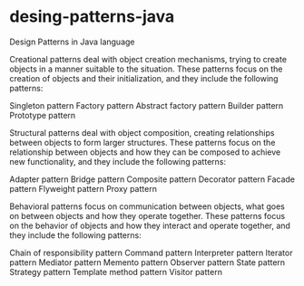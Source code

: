 # desing-patterns-java
Design Patterns in Java language

Creational patterns deal with object creation mechanisms, trying to create objects in a manner
suitable to the situation. These patterns focus on the creation of objects and their initialization, and
they include the following patterns:

Singleton pattern
Factory pattern
Abstract factory pattern
Builder pattern
Prototype pattern

Structural patterns deal with object composition, creating relationships between objects to form
larger structures. These patterns focus on the relationship between objects and how they can be
composed to achieve new functionality, and they include the following patterns:

Adapter pattern
Bridge pattern
Composite pattern
Decorator pattern
Facade pattern
Flyweight pattern
Proxy pattern

Behavioral patterns focus on communication between objects, what goes on between objects and
how they operate together. These patterns focus on the behavior of objects and how they interact
and operate together, and they include the following patterns:

Chain of responsibility pattern
Command pattern
Interpreter pattern
Iterator pattern
Mediator pattern
Memento pattern
Observer pattern
State pattern
Strategy pattern
Template method pattern
Visitor pattern
